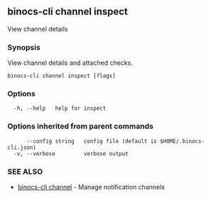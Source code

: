 ## binocs-cli channel inspect

View channel details

### Synopsis


View channel details and attached checks.


```
binocs-cli channel inspect [flags]
```

### Options

```
  -h, --help   help for inspect
```

### Options inherited from parent commands

```
      --config string   config file (default is $HOME/.binocs-cli.json)
  -v, --verbose         verbose output
```

### SEE ALSO

* [binocs-cli channel](binocs-cli_channel.md)	 - Manage notification channels

